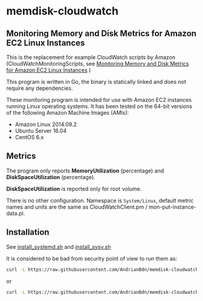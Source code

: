 # memdisk-cloudwatch 

## Monitoring Memory and Disk Metrics for Amazon EC2 Linux Instances

This is the replacement for example CloudWatch scripts by Amazon (CloudWatchMonitoringScripts, see [Monitoring Memory and Disk Metrics for Amazon EC2 Linux Instances](http://docs.aws.amazon.com/AmazonCloudWatch/latest/monitoring/mon-scripts.html) ) 

This program is written in Go, the binary is statically linked and does not require any dependencies. 

These monitoring program is intended for use with Amazon EC2 instances running Linux operating systems. 
It has been tested on the 64-bit versions of the following Amazon Machine Images (AMIs):

- Amazon Linux 2014.09.2
- Ubuntu Server 16.04
- CentOS 6.x 

## Metrics 

The program only reports **MemoryUtilization** (percentage) and **DiskSpaceUtilization** (percentage).

**DiskSpaceUtilization** is reported only for root volume. 

There is no other configuration. Namespace is `System/Linux`, default metric names and units are the same as
 CloudWatchClient.pm / mon-put-instance-data.pl.
 
## Installation 

See [install_systemd.sh](install_systemd.sh) and [install_sysv.sh](install_sysv.sh)

It is considered to be bad from security point of view to run them as: 

```sh 
curl -L https://raw.githubusercontent.com/AndrianBdn/memdisk-cloudwatch/master/install_systemd.sh | sh 
```

or 

```sh 
curl -L https://raw.githubusercontent.com/AndrianBdn/memdisk-cloudwatch/master/install_sysv.sh | sh 
```
